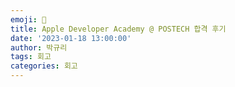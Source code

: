 ```yaml
---
emoji: 🍎
title: Apple Developer Academy @ POSTECH 합격 후기
date: '2023-01-18 13:00:00'
author: 박규리
tags: 회고
categories: 회고
---
```


